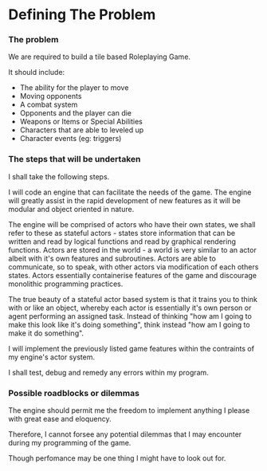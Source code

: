 # Defining The Problem

### The problem

We are required to build a tile based Roleplaying Game.

It should include:

- The ability for the player to move
- Moving opponents
- A combat system
- Opponents and the player can die
- Weapons or Items or Special Abilities
- Characters that are able to leveled up
- Character events (eg: triggers)



### The steps that will be undertaken

I shall take the following steps.

I will code an engine that can facilitate the needs of the game. The engine will greatly assist in the rapid development of new features as it will be modular and object oriented in nature.

The engine will be comprised of actors who have their own states, we shall refer to these as stateful actors - states store information that can be written and read by logical functions and read by graphical rendering functions. Actors are stored in the world - a world is very similar to an actor albeit with it's own features and subroutines. Actors are able to communicate, so to speak, with other actors via modification of each others states. Actors essentially containerise features of the game and discourage monolithic programming practices. 

The true beauty of a stateful actor based system is that it trains you to think with or like an object, whereby each actor is essentially it's own person or agent performing an assigned task. Instead of thinking "how am I going to make this look like it's doing something", think instead "how am I going to make it do something".

I will implement the previously listed game features within the contraints of my engine's actor system.

I shall test, debug and remedy any errors within my program.

### Possible roadblocks or dilemmas

The engine should permit me the freedom to implement anything I please with great ease and eloquency.

Therefore, I cannot forsee any potential dilemmas that I may encounter during my programming of the game.

Though perfomance may be one thing I might have to look out for.

